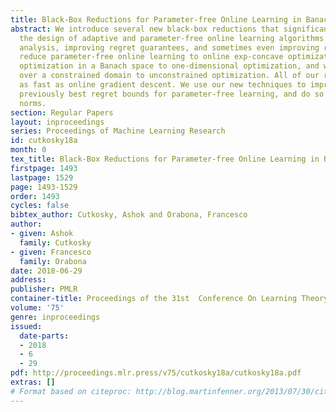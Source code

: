 ```yaml
---
title: Black-Box Reductions for Parameter-free Online Learning in Banach Spaces
abstract: We introduce several new black-box reductions that significantly improve
  the design of adaptive and parameter-free online learning algorithms by simplifying
  analysis, improving regret guarantees, and sometimes even improving runtime. We
  reduce parameter-free online learning to online exp-concave optimization, we reduce
  optimization in a Banach space to one-dimensional optimization, and we reduce optimization
  over a constrained domain to unconstrained optimization. All of our reductions run
  as fast as online gradient descent. We use our new techniques to improve upon the
  previously best regret bounds for parameter-free learning, and do so for arbitrary
  norms.
section: Regular Papers
layout: inproceedings
series: Proceedings of Machine Learning Research
id: cutkosky18a
month: 0
tex_title: Black-Box Reductions for Parameter-free Online Learning in Banach Spaces
firstpage: 1493
lastpage: 1529
page: 1493-1529
order: 1493
cycles: false
bibtex_author: Cutkosky, Ashok and Orabona, Francesco
author:
- given: Ashok
  family: Cutkosky
- given: Francesco
  family: Orabona
date: 2018-06-29
address: 
publisher: PMLR
container-title: Proceedings of the 31st  Conference On Learning Theory
volume: '75'
genre: inproceedings
issued:
  date-parts:
  - 2018
  - 6
  - 29
pdf: http://proceedings.mlr.press/v75/cutkosky18a/cutkosky18a.pdf
extras: []
# Format based on citeproc: http://blog.martinfenner.org/2013/07/30/citeproc-yaml-for-bibliographies/
---
```

